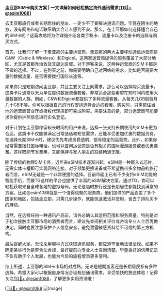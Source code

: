 **圭亚那SIM卡购买方案 | 一文详解如何轻松搞定海外通讯需求[[TG💪+ @esim1088](https://t.me/s/esim1088)]**

去圭亚那旅行或者长期居住的朋友，一定少不了要解决通讯问题。毕竟在陌生的地方，没有网络和电话联系确实会让人感到不安。那么，在圭亚那如何选择适合自己的SIM卡呢？这篇攻略将为你详细介绍各类手机卡、流量卡以及注册卡的选择与购买方式。

首先，让我们了解一下圭亚那的主要运营商。圭亚那的两大主要移动通信运营商是C&W（Cable & Wireless）和Digicel。这两家运营商提供的服务覆盖了大部分地区，尤其是首都乔治敦及其周边区域。对于游客来说，这两种运营商的SIM卡都是不错的选择。不过，在购买之前，你需要明确自己对网络的需求，比如是否需要大量的数据流量、是否需要拨打国际长途等。

如果你只是短期访问圭亚那，并且主要关注上网需求，那么可以选择购买流量卡。这类卡片通常以天为单位提供数据流量套餐，非常适合那些希望在短时间内使用大量数据的人群。例如，C&W和Digicel都提供了多种流量套餐，从每天几GB到每月几十GB不等。你可以根据自己的行程安排选择合适的套餐。购买时，只需前往当地的运营商营业厅或授权代理店即可完成购买。需要注意的是，部分运营商可能要求你提供护照信息进行实名登记。

对于计划在圭亚那停留较长时间的用户来说，选择一张支持长期使用的SIM卡更为合适。这类卡不仅能够满足日常通话和短信需求，还能享受更加优惠的数据资费。在选择长期SIM卡时，建议优先考虑资费透明、信号稳定的运营商。此外，如果你经常需要拨打国际电话，也可以咨询运营商是否有相关的国际漫游服务或者优惠套餐。这样既能节省费用，又能保持与家人朋友的联络畅通无阻。

除了传统的物理SIM卡外，近年来eSIM技术逐渐兴起。eSIM是一种嵌入式芯片，无需实体卡槽即可实现网络连接。对于频繁更换设备或不希望携带多余物品的旅行者而言，eSIM无疑是一个非常便捷的选择。目前市面上已有不少支持eSIM功能的智能手机，而像TG这样的平台也提供了丰富的eSIM解决方案。通过TG，你可以轻松获取来自全球各地的虚拟号码，无论是临时旅行还是长期居住都能找到满意的方案。比如@esim1088就是一个值得信赖的服务商，他们提供的产品涵盖了多个国家和地区，包括圭亚那。只需几步操作，就能快速激活并使用，省去了排队买卡的麻烦。

当然，在选择任何一种通讯产品前，请务必确认其适用范围和服务质量。特别是对于初次接触圭亚那市场的消费者而言，建议先查阅相关评价或咨询专业人士后再做决定。同时也要注意保护个人信息安全，避免泄露敏感资料给不可信的第三方机构。

最后提醒大家，无论采用哪种方式获取通讯服务，都应遵守当地法律法规。如果不确定某些行为是否合法合规，最好提前向专业人士咨询清楚。毕竟良好的信用记录不仅有助于个人发展，也能为今后的旅程增添更多便利。

综上所述，圭亚那的SIM卡市场相对成熟，无论是短期游客还是长期居民都有多种选择。希望大家可以根据自身情况合理规划通讯需求，享受愉快的旅途体验！记得关注[TG💪+ @esim1088](https://t.me/s/esim1088)，了解更多实用资讯哦！

[[TG💪+ @esim1088](https://t.me/s/esim1088) ![Image](https://i.postimg.cc/4NQfJmqS/Snipaste-2025-05-13-00-14-12.png)]